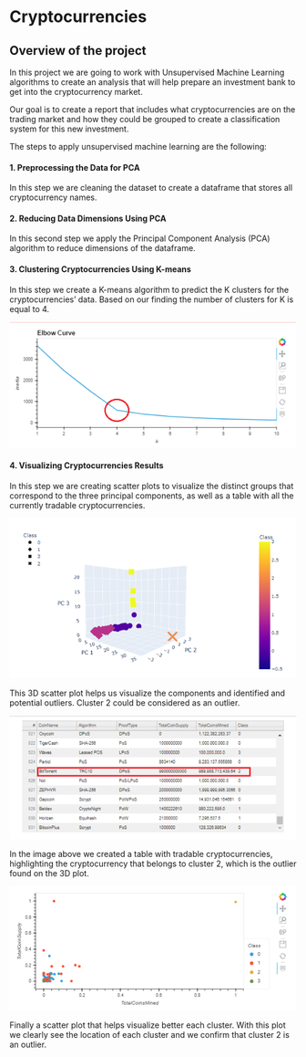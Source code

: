 # Cryptocurrencies

## Overview of the project
In this project we are going to work with Unsupervised Machine Learning algorithms to create an analysis that will help prepare an investment bank to get into the cryptocurrency market.

Our goal is to create a report that includes what cryptocurrencies are on the trading market and how they could be grouped to create a classification system for this new investment.

The steps to apply unsupervised machine learning are the following:

#### 1. Preprocessing the Data for PCA
In this step we are cleaning the dataset to create a dataframe that stores all cryptocurrency names.


#### 2. Reducing Data Dimensions Using PCA 
In this second step we apply the Principal Component Analysis (PCA) algorithm to reduce dimensions of the dataframe.


#### 3.  Clustering Cryptocurrencies Using K-means
In this step we create a K-means algorithm to predict the K clusters for the cryptocurrencies’ data. Based on our finding the number of clusters for K is equal to 4. 

![Elbow.png](https://github.com/ARobles127/Cryptocurrencies/blob/main/Images/Elbow.png)  


#### 4. Visualizing Cryptocurrencies Results
In this step we are creating scatter plots to visualize the distinct groups that correspond to the three principal components,  as well as a table with all the currently tradable cryptocurrencies. 


![3D.png](https://github.com/ARobles127/Cryptocurrencies/blob/main/Images/3D.png) 

This 3D scatter plot  helps us visualize the components and identified and potential outliers. Cluster 2 could be considered as an outlier.



![Crypto_Table.png](https://github.com/ARobles127/Cryptocurrencies/blob/main/Images/Crypto_Table.png) 

In the image above we created a table with tradable cryptocurrencies, highlighting the cryptocurrency that belongs to cluster 2, which is the outlier found on the 3D plot.
  


![Scatter.png](https://github.com/ARobles127/Cryptocurrencies/blob/main/Images/Scatter.png) 

Finally a scatter plot that helps visualize better each cluster. With this plot we clearly see the location of each cluster and we confirm that  cluster 2 is an outlier.  

